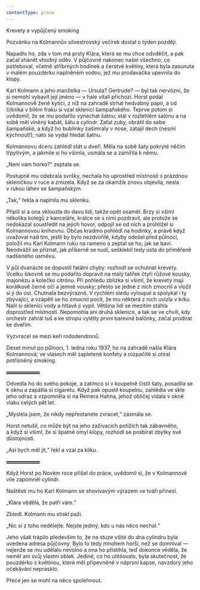 ```yaml
---
contentType: prose
---
```


<section>

Krevety a vypůjčený smoking

Pozvánku na Kolmannův silvestrovský večírek dostal o týden později.

Napadlo ho, zda v tom má prsty Klára, která se mu chce odvděčit, a pak začal shánět vhodný oděv. V půjčovně nakonec našel všechno, co potřeboval, včetně stříbrných hodinek a čerstvé květiny, která byla zasunuta v malém pouzdérku naplněném vodou, jež mu prodavačka upevnila do klopy.

Karl Kolmann a jeho manželka — Ursula? Gertrude? — byl tak nervózní, že si nemohl vybavit její jméno — v hale vítali příchozí. Horst podal Kolmannově ženě kytici, z níž na zahradě strhal hedvábný papír, a od číšníka v bílém fraku si vzal sklenici šampaňského. Teprve potom si uvědomil, že se mu podařilo vynechat šatnu; stál v rozlehlém salónu a na sobě měl vlněný kabát, šálu a cylindr. Zaťal zuby, obrátil do sebe šampaňské, a když ho bublinky zašimraly v nose, zatajil dech (nesmí kýchnout!); nato se vydal hledat šatnu.

Kolmannovu dceru zahlédl stát u dveří. Měla na sobě šaty pokryté něčím třpytivým, a jakmile si ho všimla, usmála se a zamířila k němu.

„Není vám horko?“ zeptala se.

Postupně mu odebrala svršky, nechala ho uprostřed místnosti s prázdnou skleničkou v ruce a zmizela. Když se za okamžik znovu objevila, nesla v rukou láhev se šampaňským.

„Tak,“ řekla a naplnila mu sklenku.

Připili si a ona vklouzla do davu lidí, takže opět osaměl. Brzy si všiml několika kolegů z kanceláře, krátce se s nimi pozdravil, ale protože se nedokázal soustředit na jejich hovor, odpojil se od nich a prohlížel si Kolmannovou knihovnu. Občas kradmo pohlédl na hodinky, a právě když uvažoval nad tím, jestli by bylo nezdvořilé, kdyby odešel před půlnocí, položil mu Karl Kolmann ruku na rameno a zeptal se ho, jak se baví. Neodvážil se přiznat, jak příšerně se nudí, sešklebil tedy ústa do přiměřeně nadšeného úsměvu.

V půl dvanácté se dopustil fatální chyby: rozhodl se ochutnat krevety. Vcelku šikovně se mu podařilo dopravit na malý talířek čtyři růžové kousky, majonézu a kolečko citrónu. Při pohledu zblízka si všiml, že krevety mají korálkově černé oči a jemné vousky; přesto se jedné z nich zmocnil a vložil si ji do úst. Chutnala bezvýrazně. V rychlém sledu vyloupal a spolykal i ty zbývající, a vzápětí se ho zmocnil pocit, že mu některá z nich uvízla v krku. Nalil si sklenici vody a hltavě ji vypil. Většina lidí se mezitím stáhla doprostřed místnosti. Nepomohla ani druhá sklenice, a tak se ve chvíli, kdy orchestr zahrál tuš a ke stropu vylétly první barevné balónky, začal prodírat ke dveřím.

Vyzvracel se mezi keři rododendronů.

Deset minut po půlnoci, 1. ledna roku 1937, ho na zahradě našla Klára Kolmannová; ve vlasech měl zapletené konfety a rozpačitě si otíral potřísněný smoking.

![divider.png](./resources/divider_opt.png)

Odvedla ho do svého pokoje, a zatímco si v koupelně čistil šaty, posadila se k oknu a zapálila si cigaretu. Když pak opustil koupelnu, zahlédla ve skle jeho odraz a vzpomněla si na Reinera Hahna, jehož obličej vídala v okně vlaku celých pět let.

„Myslela jsem, že nikdy nepřestanete zvracet,“ zasmála se.

Horst netušil, co může být na jeho zažívacích potížích tak zábavného, a když si všiml, že si špatně omyl klopy, rozhodl se posbírat zbytky své důstojnosti.

„Asi bych měl jít,“ řekl a vzal za kliku.

![divider.png](./resources/divider_opt.png)

Když Horst po Novém roce přišel do práce, uvědomil si, že v Kolmannově vile zapomněl cylindr.

Naštěstí mu ho Karl Kolmann se shovívavým výrazem ve tváři přinesl.

„Klára věděla, že patří vám.“

Zbledl. Kolmann mu stiskl paži.

„Nic si z toho nedělejte. Nejste jediný, kdo u nás něco nechal.“

Jeho však trápilo především to, že na stuze všité do dna cylindru byla uvedena adresa půjčovny. Bylo to tedy mnohem horší, než se domníval — nejenže se mu udělalo nevolno a ona ho přistihla, teď dokonce věděla, že neměl ani svůj vlastní oblek. Jediné, co ho utěšovalo, byla skutečnost, že pouzdérko s květinou, které měl připevněné v náprsní kapse, navzdory jeho očekávání neprasklo.

Přece jen se mohl na něco spolehnout.

</section>
